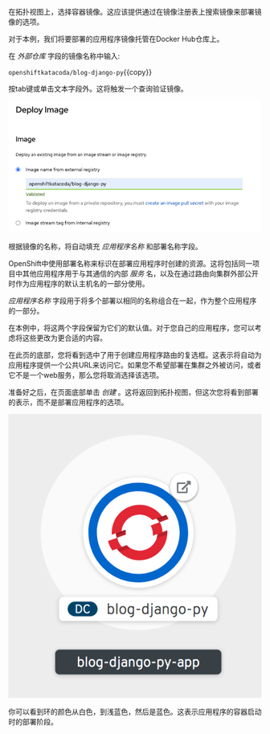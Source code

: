 在拓扑视图上，选择容器镜像。这应该提供通过在镜像注册表上搜索镜像来部署镜像的选项。

对于本例，我们将要部署的应用程序镜像托管在Docker Hub仓库上。

在 _外部仓库_ 字段的镜像名称中输入:

`openshiftkatacoda/blog-django-py`{{copy}}

按tab键或单击文本字段外。这将触发一个查询验证镜像。

![Image Search](../../assets/introduction/deploying-images-44/02-image-search.png)

根据镜像的名称，将自动填充 _应用程序名称_ 和部署名称字段。

OpenShift中使用部署名称来标识在部署应用程序时创建的资源。这将包括同一项目中其他应用程序用于与其通信的内部 _服务_ 名，以及在通过路由向集群外部公开时作为应用程序的默认主机名的一部分使用。

_应用程序名称_ 字段用于将多个部署以相同的名称组合在一起，作为整个应用程序的一部分。

在本例中，将这两个字段保留为它们的默认值。对于您自己的应用程序，您可以考虑将这些更改为更合适的内容。

在此页的底部，您将看到选中了用于创建应用程序路由的复选框。这表示将自动为应用程序提供一个公共URL来访问它。如果您不希望部署在集群之外被访问，或者它不是一个web服务，那么您将取消选择该选项。

准备好之后，在页面底部单击 _创建_ 。这将返回到拓扑视图，但这次您将看到部署的表示，而不是部署应用程序的选项。

![Topology View](../../assets/introduction/deploying-images-44/02-topology-view.png)

你可以看到环的颜色从白色，到浅蓝色，然后是蓝色。这表示应用程序的容器启动时的部署阶段。